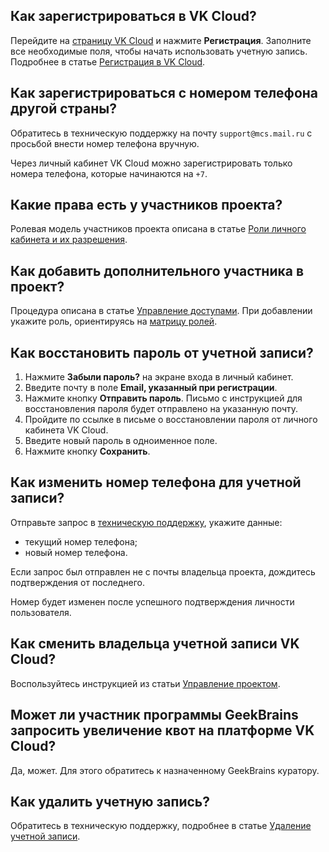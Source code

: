 ## Как зарегистрироваться в VK Cloud?

Перейдите на [страницу VK Cloud](https://cloud.vk.com) и нажмите **Регистрация**. Заполните все необходимые поля, чтобы начать использовать учетную запись. Подробнее в статье [Регистрация в VK Cloud](/ru/additionals/start/account-registration).

## Как зарегистрироваться с номером телефона другой страны?

Обратитесь в техническую поддержку на почту `support@mcs.mail.ru` с просьбой внести номер телефона вручную.

<warn>

Через личный кабинет VK Cloud можно зарегистрировать только номера телефона, которые начинаются на `+7`.

</warn>

## Какие права есть у участников проекта?

Ролевая модель участников проекта описана в статье [Роли личного кабинета и их разрешения](../../account/concepts/rolesandpermissions).

## Как добавить дополнительного участника в проект?

Процедура описана в статье [Управление доступами](../instructions/project-settings/access-manage#priglashenie_v_proekt_novogo_uchastnika). При добавлении укажите роль, ориентируясь на [матрицу ролей](../concepts/rolesandpermissions/).

## Как восстановить пароль от учетной записи?

1. Нажмите **Забыли пароль?** на экране входа в личный кабинет.
1. Введите почту в поле **Email, указанный при регистрации**.
1. Нажмите кнопку **Отправить пароль**. Письмо с инструкцией для восстановления пароля будет отправлено на указанную почту.
1. Пройдите по ссылке в письме о восстановлении пароля от личного кабинета VK Cloud.
1. Введите новый пароль в одноименное поле.
1. Нажмите кнопку **Сохранить**.

## Как изменить номер телефона для учетной записи?

Отправьте запрос в [техническую поддержку](/ru/contacts/), укажите данные:

- текущий номер телефона;
- новый номер телефона.

Если запрос был отправлен не с почты владельца проекта, дождитесь подтверждения от последнего.

Номер будет изменен после успешного подтверждения личности пользователя.

## Как сменить владельца учетной записи VK Cloud?

Воспользуйтесь инструкцией из статьи [Управление проектом](../instructions/project-settings/manage#smena_vladelca_proekta).

## Может ли участник программы GeekBrains запросить увеличение квот на платформе VK Cloud?

Да, может. Для этого обратитесь к назначенному GeekBrains куратору.

## Как удалить учетную запись?

Обратитесь в техническую поддержку, подробнее в статье [Удаление учетной записи](../use-cases/account-delete/).
